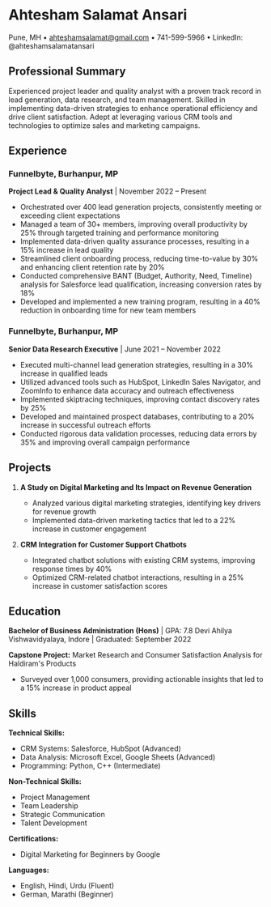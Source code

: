# Ahtesham Salamat Ansari
Pune, MH • ahteshamsalamat@gmail.com • 741-599-5966 • LinkedIn: @ahteshamsalamatansari

## Professional Summary
Experienced project leader and quality analyst with a proven track record in lead generation, data research, and team management. Skilled in implementing data-driven strategies to enhance operational efficiency and drive client satisfaction. Adept at leveraging various CRM tools and technologies to optimize sales and marketing campaigns.

## Experience

### Funnelbyte, Burhanpur, MP
**Project Lead & Quality Analyst** | November 2022 – Present

- Orchestrated over 400 lead generation projects, consistently meeting or exceeding client expectations
- Managed a team of 30+ members, improving overall productivity by 25% through targeted training and performance monitoring
- Implemented data-driven quality assurance processes, resulting in a 15% increase in lead quality
- Streamlined client onboarding process, reducing time-to-value by 30% and enhancing client retention rate by 20%
- Conducted comprehensive BANT (Budget, Authority, Need, Timeline) analysis for Salesforce lead qualification, increasing conversion rates by 18%
- Developed and implemented a new training program, resulting in a 40% reduction in onboarding time for new team members

### Funnelbyte, Burhanpur, MP
**Senior Data Research Executive** | June 2021 – November 2022

- Executed multi-channel lead generation strategies, resulting in a 30% increase in qualified leads
- Utilized advanced tools such as HubSpot, LinkedIn Sales Navigator, and ZoomInfo to enhance data accuracy and outreach effectiveness
- Implemented skiptracing techniques, improving contact discovery rates by 25%
- Developed and maintained prospect databases, contributing to a 20% increase in successful outreach efforts
- Conducted rigorous data validation processes, reducing data errors by 35% and improving overall campaign performance

## Projects

1. **A Study on Digital Marketing and Its Impact on Revenue Generation**
   - Analyzed various digital marketing strategies, identifying key drivers for revenue growth
   - Implemented data-driven marketing tactics that led to a 22% increase in customer engagement

2. **CRM Integration for Customer Support Chatbots**
   - Integrated chatbot solutions with existing CRM systems, improving response times by 40%
   - Optimized CRM-related chatbot interactions, resulting in a 25% increase in customer satisfaction scores

## Education

**Bachelor of Business Administration (Hons)** | GPA: 7.8
Devi Ahilya Vishwavidyalaya, Indore | Graduated: September 2022

**Capstone Project:** Market Research and Consumer Satisfaction Analysis for Haldiram's Products
- Surveyed over 1,000 consumers, providing actionable insights that led to a 15% increase in product appeal

## Skills

**Technical Skills:**
- CRM Systems: Salesforce, HubSpot (Advanced)
- Data Analysis: Microsoft Excel, Google Sheets (Advanced)
- Programming: Python, C++ (Intermediate)

**Non-Technical Skills:**
- Project Management
- Team Leadership
- Strategic Communication
- Talent Development

**Certifications:**
- Digital Marketing for Beginners by Google

**Languages:**
- English, Hindi, Urdu (Fluent)
- German, Marathi (Beginner)
